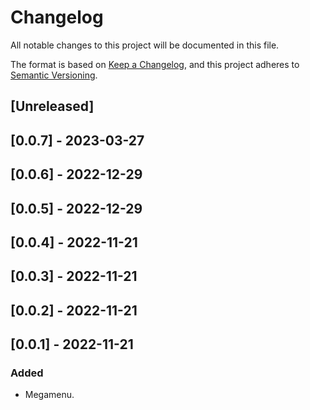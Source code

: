 # Changelog

All notable changes to this project will be documented in this file.

The format is based on [Keep a Changelog](https://keepachangelog.com/en/1.0.0/),
and this project adheres to [Semantic Versioning](https://semver.org/spec/v2.0.0.html).

## [Unreleased]

## [0.0.7] - 2023-03-27

## [0.0.6] - 2022-12-29

## [0.0.5] - 2022-12-29

## [0.0.4] - 2022-11-21

## [0.0.3] - 2022-11-21

## [0.0.2] - 2022-11-21

## [0.0.1] - 2022-11-21

### Added
- Megamenu.
